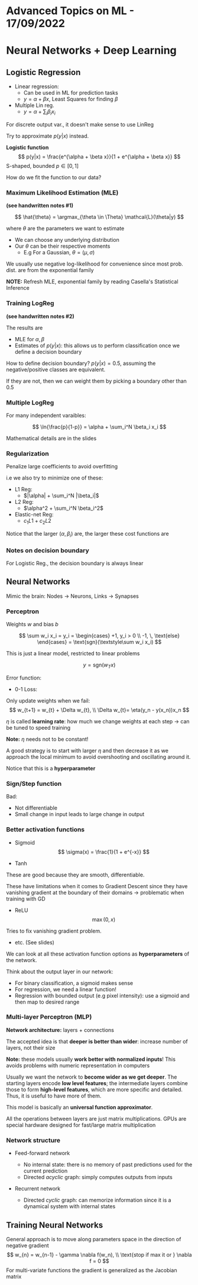 # Advanced Topics on ML - 17/09/2022

# Neural Networks + Deep Learning

## Logistic Regression

- Linear regression:
  - Can be used in ML for prediction tasks
  - $y = \alpha + \beta x$, Least Squares for finding $\beta$
- Multiple Lin reg.
  - $y = \alpha + \sum_i\beta_i x_i$

For discrete output var., it doesn't make sense to use LinReg

Try to approximate $p(y|x)$ instead.

**Logistic function**
$$
p(y|x) = \frac{e^{\alpha + \beta x}}{1 + e^{\alpha + \beta x}}
$$
S-shaped, bounded $p \in [0, 1]$

How do we fit the function to our data?

### Maximum Likelihood Estimation (MLE)

**(see handwritten notes #1)**

$$
\hat{\theta} = \argmax_{\theta \in \Theta} \mathcal{L}(\theta|y)
$$

where $\theta$ are the parameters we want to estimate

- We can choose any underlying distribution
- Our $\theta$ can be their respective moments
  - E.g For a Gaussian, $\theta = (\mu, \sigma)$

We usually use negative log-likelihood for convenience since most prob. dist. are from the exponential family

**NOTE:** Refresh MLE, exponential family by reading Casella's Statistical Inference

### Training LogReg
**(see handwritten notes #2)**

The results are
- MLE for $\alpha, \beta$
- Estimates of $p(y|x)$: this allows us to perform classification once we define a decision boundary

How to define decision boundary? $p(y|x) = 0.5$, assuming the negative/positive classes are equivalent.

If they are not, then we can weight them by picking a boundary other than $0.5$

### Multiple LogReg

For many independent varaibles:

$$
\ln{\frac{p}{1-p}} = \alpha + \sum_i^N \beta_i x_i
$$

Mathematical details are in the slides

### Regularization

Penalize large coefficients to avoid overfitting

i.e we also try to minimize one of these:

- L1 Reg: 
  - $|\alpha| + \sum_i^N |\beta_i|$
- L2 Reg:
  -  $\alpha^2 + \sum_i^N \beta_i^2$
- Elastic-net Reg:
  -  $c_1 L1 + c_2 L2$

Notice that the larger $(\alpha, \beta_i)$ are, the larger these cost functions are

### Notes on decision boundary

For Logistic Reg., the decision boundary is always linear

## Neural Networks

Mimic the brain:
Nodes $\rightarrow$ Neurons, Links $\rightarrow$ Synapses

### Perceptron

Weights $w$ and bias $b$

$$
\sum w_i x_i  =  y_i = 
\begin{cases}
+1, y_i > 0 \\
-1, \, \text{else}
\end{cases} = \text{sgn}(\textstyle\sum w_i x_i)
$$

This is just a linear model, restricted to linear problems

$$
y = \text{sgn}(w_T x)
$$

Error function:

- 0-1 Loss:

Only update weights when we fail:
$$
w_{t+1} = w_{t} + \Delta w_{t}, \\
\Delta w_{t}= \eta(y_n - y(x_n))x_n
$$

$\eta$ is called **learning rate**: how much we change weights at each step $\rightarrow$ can be tuned to speed training

**Note:** $\eta$ needs not to be constant!

A good strategy is to start with larger $\eta$ and then decrease it as we approach the local minimum to avoid overshooting and oscillating around it.

Notice that this is a **hyperparameter**

### Sign/Step function
Bad:
- Not differentiable
- Small change in input leads to large change in output

### Better activation functions
- Sigmoid 
$$
\sigma(x) = \frac{1}{1 + e^{-x}}
$$

- Tanh

These are good because they are smooth, differentiable.

These have limitations when it comes to Gradient Descent since they have vanishing gradient at the boundary of their domains $\rightarrow$ problematic when training with GD

- ReLU
$$
\max{(0, x
)}
$$

Tries to fix vanishing gradient problem.

- etc. (See slides)

We can look at all these activation function options as **hyperparameters** of the network.

Think about the output layer in our network:

- For binary classification, a sigmoid makes sense
- For regression, we need a linear function!
- Regression with bounded output (e.g pixel intensity): use a sigmoid and then map to desired range

### Multi-layer Perceptron (MLP)

**Network architecture:** layers + connections

The accepted idea is that **deeper is better than wider**: increase number of layers, not their size

**Note:** these models usually **work better with normalized inputs**! This avoids problems with numeric representation in computers

Usually we want the network to **become wider as we get deeper**. The starting layers encode **low level features**; the intermediate layers combine those to form **high-level features**, which are more specific and detailed. Thus, it is useful to have more of them.

This model is basically an **universal function approximator**.

All the operations between layers are just matrix multiplications. GPUs are special hardware designed for fast/large matrix multiplication

### Network structure

- Feed-forward network
  - No internal state: there is no memory of past predictions used for the current prediction
  - Directed *acyclic* graph: simply computes outputs from inputs

- Recurrent network
  - Directed *cyclic* graph: can memorize information since it is a dynamical system with internal states

## Training Neural Networks

General approach is to move along parameters space in the direction of negative gradient
$$
w_{n} = w_{n-1} - \gamma \nabla f(w_n), \\
\text{stop if max it or } \nabla f = 0
$$
For multi-variate functions the gradient is generalized as the Jacobian matrix

















